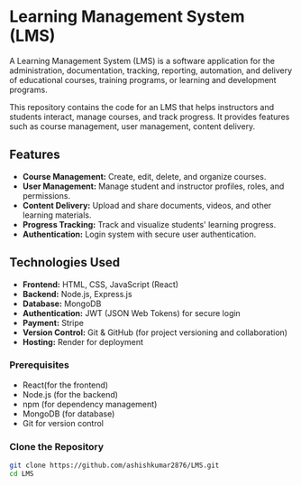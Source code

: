 # Learning Management System (LMS)

A Learning Management System (LMS) is a software application for the administration, documentation, tracking, reporting, automation, and delivery of educational courses, training programs, or learning and development programs.

This repository contains the code for an LMS that helps instructors and students interact, manage courses, and track progress. It provides features such as course management, user management, content delivery.

## Features

- **Course Management:** Create, edit, delete, and organize courses.
- **User Management:** Manage student and instructor profiles, roles, and permissions.
- **Content Delivery:** Upload and share documents, videos, and other learning materials.
- **Progress Tracking:** Track and visualize students' learning progress.
- **Authentication:** Login system with secure user authentication.

## Technologies Used

- **Frontend:** HTML, CSS, JavaScript (React)
- **Backend:** Node.js, Express.js
- **Database:** MongoDB
- **Authentication:** JWT (JSON Web Tokens) for secure login
- **Payment:** Stripe
- **Version Control:** Git & GitHub (for project versioning and collaboration)
- **Hosting:** Render for deployment

### Prerequisites

- React(for the frontend)
- Node.js (for the backend)
- npm (for dependency management)
- MongoDB (for database)
- Git for version control

### Clone the Repository

```bash
git clone https://github.com/ashishkumar2876/LMS.git
cd LMS
